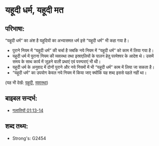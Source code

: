 # यहूदी धर्म, यहूदी मत #

## परिभाषा: ##

“यहूदी धर्म” का अंश है यहूदियों का अभ्यासमत धर्म इसे “यहूदी धर्म” भी कहा गया है।

* पुराने नियम में “यहूदी धर्म” की चर्चा है जबकि नये नियम में “यहूदी धर्म” को काम में लिया गया है।
* यहूदी धर्म में पुराना नियम की व्यवस्था तथा इस्राएलियों के पालन हेतु परमेश्वर के आदेश थे। उसमें समय के साथ कार्य में जुड़ने वाली प्रथाएं एवं परम्पराएं भी थी।
* यहूदी धर्म के अनुवाद में दोनों पुराने और नये नियमों में भी “यहूदी धर्म” काम में लिया जा सकता है।
* “यहूदी धर्म” का उपयोग केवल नये नियम में किया जाए क्योंकि यह शब्द इससे पहले नहीं था।

(यह भी देखें: [यहूदी](../kt/jew.md), [व्यवस्था](../kt/lawofmoses.md))

## बाइबल सन्दर्भ: ##

* [गलातियों 01:13-14](rc://en/tn/help/gal/01/13)

## शब्द तथ्य: ##

* Strong's: G2454
